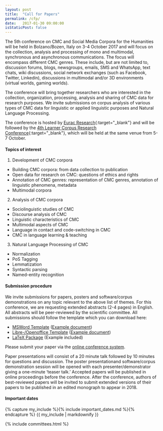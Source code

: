 ```yaml
---
layout: post
title:  "Call for Papers"
permalink: /cfp/
date:   2017-01-30 09:00:00
isStaticPost: false
---
```

The 5th conference on CMC and Social Media Corpora for the Humanities will be
held in Bolzano/Bozen, Italy on 3-4 October 2017 and will focus on the
collection, analysis and processing of mono and multimodal, synchronous and
asynchronous communications. The focus will encompass different CMC genres.
These include, but are not limited to, discussion forums, blogs, newsgroups,
emails, SMS and WhatsApp, text chats, wiki discussions, social network
exchanges (such as Facebook, Twitter, Linkedin), discussions in multimodal
and/or 3D environments (virtual worlds, gaming worlds). 

The conference will bring together researchers who are interested in the
collection, organization, processing, analysis and sharing of CMC data for
research purposes. We invite submissions on corpus analysis of various types of
CMC data for linguistic or applied linguistic purposes and Natural Language
Processing. 

The conference is hosted by
[Eurac Research](http://www.eurac.edu){:target="_blank"}
and will be followed by the 
[4th Learner Corpus Research Conference](http://lcr2017.eurac.edu/){:target="_blank"},
which will be held at the same venue from 5-7 October. 

#### Topics of interest

 1. Development of CMC corpora 
   - Building CMC corpora: from data collection to publication 
   - Open data for research on CMC: questions of ethics and rights 
   - Annotation of CMC genres: representation of CMC genres, annotation of linguistic phenomena, metadata 
   - Multimodal corpora 

 2. Analysis of CMC corpora 
   - Sociolinguistic studies of CMC 
   - Discourse analysis of CMC 
   - Linguistic characteristics of CMC 
   - Multimodal aspects of CMC 
   - Language in contact and code-switching in CMC 
   - CMC in language learning & teaching 

 3. Natural Language Processing of CMC 
   - Normalization 
   - PoS Tagging 
   - Lemmatization 
   - Syntactic parsing
   - Named-entity recognition 

#### Submission procedure 

We invite submissions for papers, posters and software/corpus demonstrations on
any topic relevant to the above list of themes. For this conference, we are
requesting extended abstracts (2-4 pages) in English. All abstracts will be
peer-reviewed by the scientific committee. All submissions should follow the
template which you can download here:

 - [MSWord Template](/assets/authors-kit/template_msword_cmc-corpora2017.dotx) ([Example document](/assets/authors-kit/template_msword_cmc-corpora2017.pdf))
 - [Libre-/Openoffice Template](/assets/authors-kit/template_open-libre_cmc-corpora2017.ott) ([Example document](/assets/authors-kit/template_open-libre_cmc-corpora2017.pdf))
 - [LaTeX Package](/assets/authors-kit/template_latex_cmc-corpora2017.tgz) (Example included)

Please submit your paper via the [online conference
system](https://easychair.org/conferences/?conf=cmccorpora2017). 

Paper presentations will consist of a 20 minute talk followed by 10 minutes
for questions and discussion.  The poster presentationand software/corpus
demonstration session will be opened with each presenter/demonstrator giving a
one-minute ‘teaser talk.’ Accepted papers will be published in online
proceedings before the conference. After the conference, authors of
best-reviewed papers will be invited to submit extended versions of their
papers to be published in an edited monograph to appear in 2018. 

#### Important dates 

<div class="row">
<div class="col-xs-11 col-xs-offset-1">
{% capture my_include %}{% include important_dates.md %}{% endcapture %}
{{ my_include | markdownify }}
</div>
</div>

{% include committees.html %}
